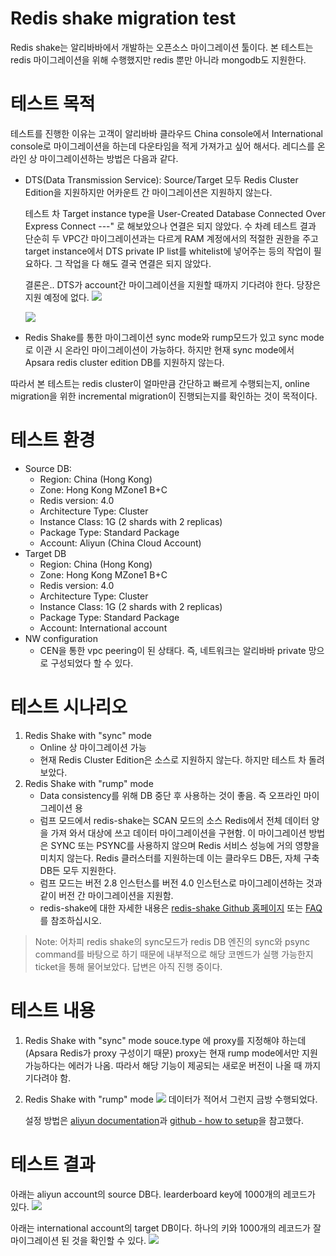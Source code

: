 # Redis shake migration test

Redis shake는 알리바바에서 개발하는 오픈소스 마이그레이션 툴이다. 본 테스트는 redis 마이그레이션을 위해 수행했지만 redis 뿐만 아니라 mongodb도 지원한다. 

# 테스트 목적
테스트를 진행한 이유는 고객이 알리바바 클라우드 China console에서 International console로 마이그레이션을 하는데 다운타임을 적게 가져가고 싶어 해서다. 레디스를 온라인 상 마이그레이션하는 방법은 다음과 같다.

- DTS(Data Transmission Service): Source/Target 모두 Redis Cluster Edition을 지원하지만 어카운트 간 마이그레이션은 지원하지 않는다. 

	테스트 차 Target instance type을 User-Created Database Connected Over Express Connect ---" 로 해보았으나 연결은 되지 않았다. 수 차례 테스트 결과 단순히 두 VPC간 마이그레이션과는 다르게 RAM 계정에서의  적절한 권한을 주고 target instance에서 DTS private IP list를 whitelist에 넣어주는 등의 작업이 필요하다. 그 작업을 다 해도 결국 연결은 되지 않았다. 

	결론은.. DTS가 account간 마이그레이션을 지원할 때까지 기다려야 한다. 당장은 지원 예정에 없다. 
![](https://github.com/rnlduaeo/alibaba/blob/master/Screen%20Shot%202020-01-29%20at%205.15.58%20PM.png?raw=true)

	![](https://github.com/rnlduaeo/alibaba/blob/master/Screen%20Shot%202020-01-29%20at%205.18.59%20PM.png?raw=true)


- Redis Shake를 통한 마이그레이션 
sync mode와 rump모드가 있고 sync mode로 이관 시 온라인 마이그레이션이 가능하다. 하지만 현재 sync mode에서 Apsara redis cluster edition DB를 지원하지 않는다.

따라서 본 테스트는 redis cluster이 얼마만큼 간단하고 빠르게 수행되는지, online migration을 위한 incremental migration이 진행되는지를 확인하는 것이 목적이다. 

# 테스트 환경
- Source DB: 
	- Region: China (Hong Kong)
	- Zone: Hong Kong MZone1 B+C
	- Redis version: 4.0
	- Architecture Type: Cluster
	- Instance Class: 1G (2 shards with 2 replicas)
	- Package Type: Standard Package
	- Account: Aliyun (China Cloud Account)
- Target DB
	- Region: China (Hong Kong)
	- Zone: Hong Kong MZone1 B+C
	- Redis version: 4.0
	- Architecture Type: Cluster
	- Instance Class: 1G (2 shards with 2 replicas)
	- Package Type: Standard Package
	- Account: International account
- NW configuration
	- CEN을 통한 vpc peering이 된 상태다. 즉, 네트워크는 알리바바 private 망으로 구성되었다 할 수 있다.
# 테스트 시나리오
1. Redis Shake with "sync" mode 
	- Online 상 마이그레이션 가능
	- 현재 Redis Cluster Edition은 소스로 지원하지 않는다. 하지만 테스트 차 돌려보았다.
2. Redis Shake with "rump" mode
	- Data consistency를 위해 DB 중단 후 사용하는 것이 좋음. 즉 오프라인 마이그레이션 용
	- 럼프 모드에서 redis-shake는 SCAN 모드의 소스 Redis에서 전체 데이터 양을 가져 와서 대상에 쓰고 데이터 마이그레이션을 구현함. 이 마이그레이션 방법은 SYNC 또는 PSYNC를 사용하지 않으며 Redis 서비스 성능에 거의 영향을 미치지 않는다. Redis 클러스터를 지원하는데 이는 클라우드 DB든, 자체 구축 DB든 모두 지원한다. 
	- 럼프 모드는 버전 2.8 인스턴스를 버전 4.0 인스턴스로 마이그레이션하는 것과 같이 버전 간 마이그레이션을 지원함.
	- redis-shake에 대한 자세한 내용은 [redis-shake Github 홈페이지](https://github.com/aliyun/redis-shake?spm=a2c4g.11186623.2.10.10776f10RwLL6e) 또는 [FAQ](https://github.com/alibaba/RedisShake/wiki/%E7%AC%AC%E4%B8%80%E6%AC%A1%E4%BD%BF%E7%94%A8%EF%BC%8C%E5%A6%82%E4%BD%95%E8%BF%9B%E8%A1%8C%E9%85%8D%E7%BD%AE%EF%BC%9F?spm=a2c4g.11186623.2.11.10776f10RwLL6e)를 참조하십시오.

> Note: 어차피 redis shake의 sync모드가 redis DB 엔진의 sync와 psync command를 바탕으로 하기 때문에 내부적으로 해당 코멘드가 실행 가능한지 ticket을 통해 물어보았다. 답변은 아직 진행 중이다.

# 테스트 내용
1. Redis Shake with "sync" mode
souce.type 에 proxy를 지정해야 하는데(Apsara Redis가 proxy 구성이기 때문) proxy는 현재 rump mode에서만 지원가능하다는 에러가 나옴. 따라서 해당 기능이 제공되는 새로운 버전이 나올 때 까지 기다려야 함. 
2. Redis Shake with "rump" mode
![](https://github.com/rnlduaeo/alibaba/blob/master/Screen%20Shot%202020-01-29%20at%204.51.16%20PM.png?raw=true)
데이터가 적어서 그런지 금방 수행되었다.

	설정 방법은 [aliyun documentation]([https://help.aliyun.com/document_detail/117311.html?spm=a2c4g.11186623.6.699.33f57892h0NAy9](https://help.aliyun.com/document_detail/117311.html?spm=a2c4g.11186623.6.699.33f57892h0NAy9))과 [github - how to setup]([https://github.com/alibaba/RedisShake/wiki/tutorial-about-how-to-set-up#32-example-cluster-to-cluster-sync](https://github.com/alibaba/RedisShake/wiki/tutorial-about-how-to-set-up#32-example-cluster-to-cluster-sync))을 참고했다.

# 테스트 결과

아래는 aliyun account의 source DB다. learderboard key에 1000개의 레코드가 있다.
![](https://github.com/rnlduaeo/alibaba/blob/master/Screen%20Shot%202020-01-29%20at%202.22.47%20PM.png?raw=true)

아래는 international account의 target DB이다. 하나의 키와 1000개의 레코드가 잘 마이그레이션 된 것을 확인할 수 있다.
![](https://github.com/rnlduaeo/alibaba/blob/master/Screen%20Shot%202020-01-29%20at%204.50.44%20PM.png?raw=true)






<!--stackedit_data:
eyJoaXN0b3J5IjpbODE1ODMwNzI3LDg1NDQ4ODMzLC01NjM5OD
UyMDZdfQ==
-->